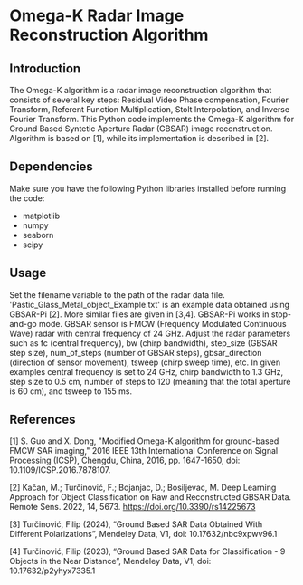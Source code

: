 # Omega-K Radar Image Reconstruction Algorithm

## Introduction

The Omega-K algorithm is a radar image reconstruction algorithm that consists of several key steps: Residual Video Phase compensation, Fourier Transform, Referent Function Multiplication, Stolt Interpolation, and Inverse Fourier Transform. This Python code implements the Omega-K algorithm for Ground Based Syntetic Aperture Radar (GBSAR) image reconstruction. Algorithm is based on [1], while its implementation is described in [2]. 


## Dependencies

Make sure you have the following Python libraries installed before running the code:

- matplotlib
- numpy
- seaborn
- scipy

## Usage

Set the filename variable to the path of the radar data file. 'Pastic_Glass_Metal_object_Example.txt' is an example data obtained using GBSAR-Pi [2]. More similar files are given in [3,4]. 
GBSAR-Pi works in stop-and-go mode. GBSAR sensor is FMCW (Frequency Modulated Continuous Wave) radar with central frequency of 24 GHz. 
Adjust the radar parameters such as fc (central frequency), bw (chirp bandwidth), step_size (GBSAR step size), num_of_steps (number of GBSAR steps), gbsar_direction (direction of sensor movement), tsweep (chirp sweep time), etc. In given examples central frequency is set to 24 GHz, chirp bandwidth to 1.3 GHz, step size to 0.5 cm, number of steps to 120 (meaning that the total aperture is 60 cm), and tsweep to 155 ms.





## References

[1] S. Guo and X. Dong, "Modified Omega-K algorithm for ground-based FMCW SAR imaging," 2016 IEEE 13th International Conference on Signal Processing (ICSP), Chengdu, China, 2016, pp. 1647-1650, doi: 10.1109/ICSP.2016.7878107.

[2] Kačan, M.; Turčinović, F.; Bojanjac, D.; Bosiljevac, M. Deep Learning Approach for Object Classification on Raw and Reconstructed GBSAR Data. Remote Sens. 2022, 14, 5673. https://doi.org/10.3390/rs14225673 

[3] Turčinović, Filip (2024), “Ground Based SAR Data Obtained With Different Polarizations”, Mendeley Data, V1, doi: 10.17632/nbc9xpwv96.1

[4] Turčinović, Filip (2023), “Ground Based SAR Data for Classification - 9 Objects in the Near Distance”, Mendeley Data, V1, doi: 10.17632/p2yhyx7335.1

